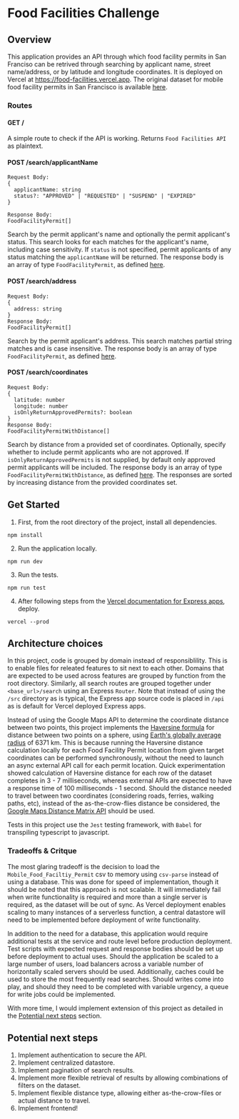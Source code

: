 # Food Facilities Challenge

## Overview

This application provides an API through which food facility permits in San Franciso can be retrived through searching by applicant name, street name/address, or by latitude and longitude coordinates. It is deployed on Vercel at https://food-facilities.vercel.app. The original dataset for mobile food facility permits in San Francisco is available [here](https://data.sfgov.org/Economy-and-Community/Mobile-Food-Facility-Permit/rqzj-sfat/data).

### Routes

#### GET /

A simple route to check if the API is working. Returns `Food Facilities API` as plaintext.

#### POST /search/applicantName

```
Request Body:
{
  applicantName: string
  status?: "APPROVED" | "REQUESTED" | "SUSPEND" | "EXPIRED"
}

Response Body:
FoodFacilityPermit[]
```

Search by the permit applicant's name and optionally the permit applicant's status. This search looks for each matches for the applicant's name, including case sensitivity. If `status` is not specified, permit applicants of any status matching the `applicantName` will be returned. The response body is an array of type `FoodFacilityPermit`, as defined [here](https://github.com/chantellechan1/food-facilities/blob/2f0b531a281c08bd5be9bdf0c30d12f57174bf3b/api/model/FoodFacilityPermit.ts#L1).

#### POST /search/address

```
Request Body:
{
  address: string
}
Response Body:
FoodFacilityPermit[]
```

Search by the permit applicant's address. This search matches partial string matches and is case insensitive. The response body is an array of type `FoodFacilityPermit`, as defined [here](https://github.com/chantellechan1/food-facilities/blob/2f0b531a281c08bd5be9bdf0c30d12f57174bf3b/api/model/FoodFacilityPermit.ts#L1).

#### POST /search/coordinates

```
Request Body:
{
  latitude: number
  longitude: number
  isOnlyReturnApprovedPermits?: boolean
}
Response Body:
FoodFacilityPermitWithDistance[]
```

Search by distance from a provided set of coordinates. Optionally, specify whether to include permit applicants who are not approved. If `isOnlyReturnApprovedPermits` is not supplied, by default only approved permit applicants will be included. The response body is an array of type `FoodFacilityPermitWithDistance`, as defined [here](https://github.com/chantellechan1/food-facilities/blob/2f0b531a281c08bd5be9bdf0c30d12f57174bf3b/api/model/FoodFacilityPermit.ts#L1). The responses are sorted by increasing distance from the provided coordinates set.

## Get Started

1. First, from the root directory of the project, install all dependencies.

```
npm install
```

2. Run the application locally.

```
npm run dev
```

3. Run the tests.

```
npm run test
```

4. After following steps from the [Vercel documentation for Express apps](https://vercel.com/guides/using-express-with-vercel), deploy.

```
vercel --prod
```

## Architecture choices

In this project, code is grouped by domain instead of responsiblility. This is to enable files for releated features to sit next to each other. Domains that are expected to be used across features are grouped by function from the root directory. Similarly, all search routes are grouped together under `<base_url>/search` using an Express `Router`. Note that instead of using the `/src` directory as is typical, the Express app source code is placed in `/api` as is default for Vercel deployed Express apps.

Instead of using the Google Maps API to determine the coordinate distance between two points, this project implements the [Haversine formula](https://en.wikipedia.org/wiki/Haversine_formula) for distance between two points on a sphere, using [Earth's globally average radius](https://en.wikipedia.org/wiki/Earth_radius) of 6371 km. This is because running the Haversine distance calculation locally for each Food Facility Permit location from given target coordinates can be performed synchronously, without the need to launch an async external API call for each permit location. Quick experimentation showed calculation of Haversine distance for each row of the dataset completes in 3 - 7 milliseconds, whereas external APIs are expected to have a response time of 100 milliseconds - 1 second. Should the distance needed to travel between two coordinates (considering roads, ferries, walking paths, etc), instead of the as-the-crow-flies distance be considered, the [Google Maps Distance Matrix API](https://developers.google.com/maps/documentation/distance-matrix/overview) should be used.

Tests in this project use the `Jest` testing framework, with `Babel` for transpiling typescript to javascript.

### Tradeoffs & Critque

The most glaring tradeoff is the decision to load the `Mobile_Food_Faciltiy_Permit` csv to memory using `csv-parse` instead of using a database. This was done for speed of implementation, though it should be noted that this approach is not scalable. It will immediately fail when write functionality is required and more than a single server is required, as the dataset will be out of sync. As Vercel deployment enables scaling to many instances of a serverless function, a central datastore will need to be implemented before deployment of write functionality.

In addition to the need for a database, this application would require additional tests at the service and route level before production deployment. Test scripts with expected request and response bodies should be set up before deployment to actual uses. Should the application be scaled to a large number of users, load balancers across a variable number of horizontally scaled servers should be used. Additionally, caches could be used to store the most frequently read searches. Should writes come into play, and should they need to be completed with variable urgency, a queue for write jobs could be implemented.

With more time, I would implement extension of this project as detailed in the [Potential next steps](#potential-next-steps) section.

## Potential next steps

1. Implement authentication to secure the API.
2. Implement centralized datastore.
3. Implement pagination of search results.
4. Implement more flexible retrieval of results by allowing combinations of filters on the dataset.
5. Implement flexible distance type, allowing either as-the-crow-files or actual distance to travel.
6. Implement frontend!
